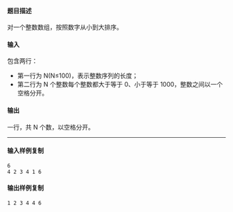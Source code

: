 #### 题目描述

对一个整数数组，按照数字从小到大排序。  

#### 输入

包含两行：

-   第一行为 N(N≤100)，表示整数序列的长度；
-   第二行为 N 个整数每个整数都大于等于 0、小于等于 1000，整数之间以一个空格分开。  
    

#### 输出

一行，共 N 个数，以空格分开。

___

#### 输入样例复制

```
6
4 2 3 4 1 6
```

#### 输出样例复制

```
1 2 3 4 4 6
```
